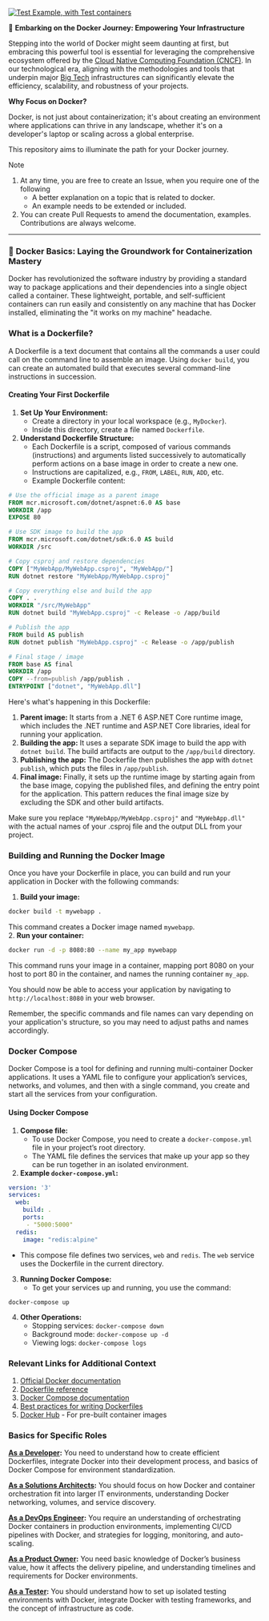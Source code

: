 [![Test Example, with Test containers](https://github.com/JacquesBronk/docker-101/actions/workflows/test-example.yml/badge.svg)](https://github.com/JacquesBronk/docker-101/actions/workflows/test-example.yml)

🐳 **Embarking on the Docker Journey: Empowering Your Infrastructure**

Stepping into the world of Docker might seem daunting at first, but embracing this powerful tool is essential for leveraging the comprehensive ecosystem offered by the [Cloud Native Computing Foundation (CNCF)](https://landscape.cncf.io/). In our technological era, aligning with the methodologies and tools that underpin major [Big Tech](https://en.wikipedia.org/wiki/Big_Tech) infrastructures can significantly elevate the efficiency, scalability, and robustness of your projects.

**Why Focus on Docker?**

Docker, is not just about containerization; it's about creating an environment where applications can thrive in any landscape, whether it's on a developer's laptop or scaling across a global enterprise.

This repository aims to illuminate the path for your Docker journey. 

> [!NOTE]
> 1. At any time, you are free to create an Issue, when you require one of the following 
>	    - A better explanation on a topic that is related to docker.
>	    - An example needs to be extended or included.
> 2. You can create Pull Requests to amend the documentation, examples. Contributions are always welcome.  	

------------------------------------------------------
### 🐳 **Docker Basics: Laying the Groundwork for Containerization Mastery**

Docker has revolutionized the software industry by providing a standard way to package applications and their dependencies into a single object called a container. These lightweight, portable, and self-sufficient containers can run easily and consistently on any machine that has Docker installed, eliminating the "it works on my machine" headache.

### What is a Dockerfile?

A Dockerfile is a text document that contains all the commands a user could call on the command line to assemble an image. Using `docker build`, you can create an automated build that executes several command-line instructions in succession.

#### Creating Your First Dockerfile

1. **Set Up Your Environment:**
    - Create a directory in your local workspace (e.g., `MyDocker`).
    - Inside this directory, create a file named `Dockerfile`.
2. **Understand Dockerfile Structure:**
    - Each Dockerfile is a script, composed of various commands (instructions) and arguments listed successively to automatically perform actions on a base image in order to create a new one.
    - Instructions are capitalized, e.g., `FROM`, `LABEL`, `RUN`, `ADD`, etc.
    - Example Dockerfile content:
```Dockerfile
# Use the official image as a parent image
FROM mcr.microsoft.com/dotnet/aspnet:6.0 AS base
WORKDIR /app
EXPOSE 80

# Use SDK image to build the app
FROM mcr.microsoft.com/dotnet/sdk:6.0 AS build
WORKDIR /src

# Copy csproj and restore dependencies
COPY ["MyWebApp/MyWebApp.csproj", "MyWebApp/"]
RUN dotnet restore "MyWebApp/MyWebApp.csproj"

# Copy everything else and build the app
COPY . .
WORKDIR "/src/MyWebApp"
RUN dotnet build "MyWebApp.csproj" -c Release -o /app/build

# Publish the app
FROM build AS publish
RUN dotnet publish "MyWebApp.csproj" -c Release -o /app/publish

# Final stage / image
FROM base AS final
WORKDIR /app
COPY --from=publish /app/publish .
ENTRYPOINT ["dotnet", "MyWebApp.dll"]
```
Here's what's happening in this Dockerfile:

1. **Parent image:** It starts from a .NET 6 ASP.NET Core runtime image, which includes the .NET runtime and ASP.NET Core libraries, ideal for running your application.
2. **Building the app:** It uses a separate SDK image to build the app with `dotnet build`. The build artifacts are output to the `/app/build` directory.
3. **Publishing the app:** The Dockerfile then publishes the app with `dotnet publish`, which puts the files in `/app/publish`.
4. **Final image:** Finally, it sets up the runtime image by starting again from the base image, copying the published files, and defining the entry point for the application. This pattern reduces the final image size by excluding the SDK and other build artifacts.

Make sure you replace `"MyWebApp/MyWebApp.csproj"` and `"MyWebApp.dll"` with the actual names of your .csproj file and the output DLL from your project.

### Building and Running the Docker Image

Once you have your Dockerfile in place, you can build and run your application in Docker with the following commands:
1. **Build your image:**
```bash
docker build -t mywebapp .
```
This command creates a Docker image named `mywebapp`.  
2. **Run your container:**
``` bash
docker run -d -p 8080:80 --name my_app mywebapp
```
This command runs your image in a container, mapping port 8080 on your host to port 80 in the container, and names the running container `my_app`.

You should now be able to access your application by navigating to `http://localhost:8080` in your web browser.

Remember, the specific commands and file names can vary depending on your application's structure, so you may need to adjust paths and names accordingly.

### Docker Compose

Docker Compose is a tool for defining and running multi-container Docker applications. It uses a YAML file to configure your application’s services, networks, and volumes, and then with a single command, you create and start all the services from your configuration.

#### Using Docker Compose

1. **Compose file:**
    - To use Docker Compose, you need to create a `docker-compose.yml` file in your project’s root directory.
    - The YAML file defines the services that make up your app so they can be run together in an isolated environment.
2. **Example `docker-compose.yml`:**  
```yaml  
version: '3'
services:
  web:
    build: .
    ports:
     - "5000:5000"
  redis:
    image: "redis:alpine"
```
- This compose file defines two services, `web` and `redis`. The `web` service uses the Dockerfile in the current directory.
3. **Running Docker Compose:**
    - To get your services up and running, you use the command:
```shell
docker-compose up
```
4. **Other Operations:**
    - Stopping services: `docker-compose down`
    - Background mode: `docker-compose up -d`
    - Viewing logs: `docker-compose logs`

### Relevant Links for Additional Context

1. [Official Docker documentation](https://docs.docker.com/)
2. [Dockerfile reference](https://docs.docker.com/engine/reference/builder/)
3. [Docker Compose documentation](https://docs.docker.com/compose/)
4. [Best practices for writing Dockerfiles](https://docs.docker.com/develop/develop-images/dockerfile_best-practices/)
5. [Docker Hub](https://hub.docker.com/) - For pre-built container images

### Basics for Specific Roles
**[As a Developer](./AsADeveloper/AsADeveloper.md):** You need to understand how to create efficient Dockerfiles, integrate Docker into their development process, and basics of Docker Compose for environment standardization.

**[As a Solutions Architects](./AsASolutionsArchitect/AsASolutionsArchitect.md):** You should focus on how Docker and container orchestration fit into larger IT environments, understanding Docker networking, volumes, and service discovery.

**[As a DevOps Engineer](./AsADevOpsEngineer/AsADevOpsEngineer.md):** You require an understanding of orchestrating Docker containers in production environments, implementing CI/CD pipelines with Docker, and strategies for logging, monitoring, and auto-scaling.

**[As a Product Owner](./AsAProductOwner/AsAProductOwner.md):** You need basic knowledge of Docker’s business value, how it affects the delivery pipeline, and understanding timelines and requirements for Docker environments.

**[As a Tester](./AsATester/AsATester.md):** You should understand how to set up isolated testing environments with Docker, integrate Docker with testing frameworks, and the concept of infrastructure as code.
